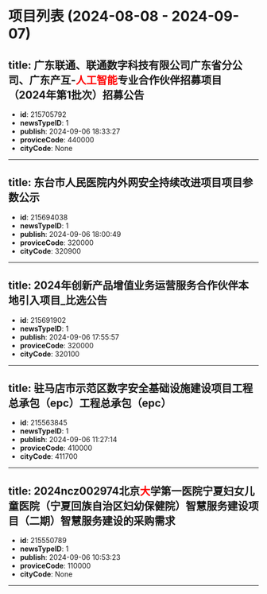 # 项目列表 (2024-08-08 - 2024-09-07)

## title: 广东联通、联通数字科技有限公司广东省分公司、广东产互-<span style='color:red;'>人工</span><span style='color:red;'>智能</span>专业合作伙伴招募项目（2024年第1批次）招募公告
- **id**: 215705792
- **newsTypeID**: 1
- **publish**: 2024-09-06 18:33:27
- **proviceCode**: 440000
- **cityCode**: None
---
## title: 东台市人民医院内外网安全持续改进项目项目参数公示
- **id**: 215694038
- **newsTypeID**: 1
- **publish**: 2024-09-06 18:00:49
- **proviceCode**: 320000
- **cityCode**: 320900
---
## title: 2024年创新产品增值业务运营服务合作伙伴本地引入项目_比选公告
- **id**: 215691902
- **newsTypeID**: 1
- **publish**: 2024-09-06 17:55:57
- **proviceCode**: 320000
- **cityCode**: 320100
---
## title: 驻马店市示范区数字安全基础设施建设项目工程总承包（epc）工程总承包（epc）
- **id**: 215563845
- **newsTypeID**: 1
- **publish**: 2024-09-06 11:27:14
- **proviceCode**: 410000
- **cityCode**: 411700
---
## title: 2024ncz002974北京<span style='color:red;'>大</span>学第一医院宁夏妇女儿童医院（宁夏回族自治区妇幼保健院）智慧服务建设项目（二期）智慧服务建设的采购需求
- **id**: 215550789
- **newsTypeID**: 1
- **publish**: 2024-09-06 10:53:23
- **proviceCode**: 110000
- **cityCode**: None
---
